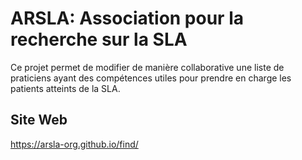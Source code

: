 # ARSLA: Association pour la recherche sur la SLA

Ce projet permet de modifier de manière collaborative une liste
de praticiens ayant des compétences utiles pour prendre en
charge les patients atteints de la SLA.

## Site Web

https://arsla-org.github.io/find/
